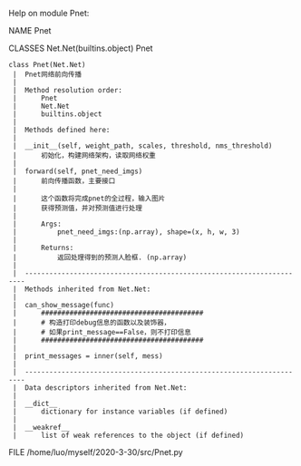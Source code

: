 Help on module Pnet:

NAME
    Pnet

CLASSES
    Net.Net(builtins.object)
        Pnet
    
    class Pnet(Net.Net)
     |  Pnet网络前向传播
     |  
     |  Method resolution order:
     |      Pnet
     |      Net.Net
     |      builtins.object
     |  
     |  Methods defined here:
     |  
     |  __init__(self, weight_path, scales, threshold, nms_threshold)
     |      初始化，构建网络架构，读取网络权重
     |  
     |  forward(self, pnet_need_imgs)
     |      前向传播函数，主要接口
     |      
     |      这个函数将完成pnet的全过程，输入图片
     |      获得预测值，并对预测值进行处理
     |      
     |      Args:
     |          pnet_need_imgs:(np.array), shape=(x, h, w, 3)
     |          
     |      Returns:
     |          返回处理得到的预测人脸框. (np.array)
     |  
     |  ----------------------------------------------------------------------
     |  Methods inherited from Net.Net:
     |  
     |  can_show_message(func)
     |      ########################################
     |      # 构造打印debug信息的函数以及装饰器，
     |      # 如果print_message==False，则不打印信息
     |      ########################################
     |  
     |  print_messages = inner(self, mess)
     |  
     |  ----------------------------------------------------------------------
     |  Data descriptors inherited from Net.Net:
     |  
     |  __dict__
     |      dictionary for instance variables (if defined)
     |  
     |  __weakref__
     |      list of weak references to the object (if defined)

FILE
    /home/luo/myself/2020-3-30/src/Pnet.py


